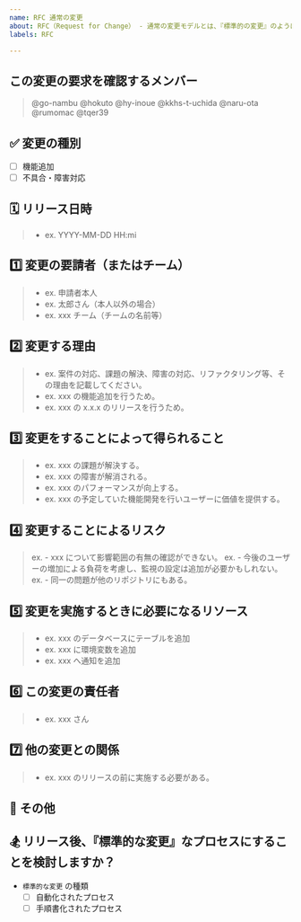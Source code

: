 ```yaml
---
name: RFC 通常の変更
about: RFC（Request for Change） - 通常の変更モデルとは、『標準的の変更』のようにプロセス化されておらず『緊急の変更』のように緊急性がないものを指します。
labels: RFC

---
```


<!--
RFC（Request for Change） - 通常の変更モデルとは、『標準的の変更』のようにプロセス化されておらず『緊急の変更』のように緊急性がないものを指します。
-->

## この変更の要求を確認するメンバー

<!--
see: .github/auto_assign.yml
-->

> @go-nambu @hokuto @hy-inoue @kkhs-t-uchida @naru-ota @rumomac @tqer39

## ✅ 変更の種別

- [ ] 機能追加
- [ ] 不具合・障害対応

## 🗓️ リリース日時

> - ex. YYYY-MM-DD HH:mi

## 1️⃣ 変更の要請者（またはチーム）

<!--
## RAISED（要請）

- 要請したのが本人の場合は `申請者本人` と記載してください。
- 変更の依頼元が本人以外の場合は記載してください。
-->

> - ex. 申請者本人
> - ex. 太郎さん（本人以外の場合）
> - ex. xxx チーム（チームの名前等）

## 2️⃣ 変更する理由

<!--
## REASON（理由）
-->

> - ex. 案件の対応、課題の解決、障害の対応、リファクタリング等、その理由を記載してください。
> - ex. xxx の機能追加を行うため。
> - ex. xxx の x.x.x のリリースを行うため。

## 3️⃣ 変更をすることによって得られること

<!--
## RETURN（得られること）

利点を記載してください。
-->

> - ex. xxx の課題が解決する。
> - ex. xxx の障害が解消される。
> - ex. xxx のパフォーマンスが向上する。
> - ex. xxx の予定していた機能開発を行いユーザーに価値を提供する。

## 4️⃣ 変更することによるリスク

<!--
## RISK（危険性・不確実性）
-->

> ex. - xxx について影響範囲の有無の確認ができない。
> ex. - 今後のユーザーの増加による負荷を考慮し、監視の設定は追加が必要かもしれない。
> ex. - 同一の問題が他のリポジトリにもある。

## 5️⃣  変更を実施するときに必要になるリソース

<!--
## RESOURCE（リソース）
-->

> - ex. xxx のデータベースにテーブルを追加
> - ex. xxx に環境変数を追加
> - ex. xxx へ通知を追加

## 6️⃣ この変更の責任者

<!--
## RESPONSIBLE（責任者）

- 事前に指定される変更許可者
- 当 RFC のレビュー、承認・否認を行うメンバー
-->

> - ex. xxx さん

## 7️⃣ 他の変更との関係

<!--
## RELATIONSHIP（関係）
-->

> - ex. xxx のリリースの前に実施する必要がある。

## 📄 その他

<!--
特記事項や必要な事項を記載してください。フリーフォーマットです。
-->

## 🏂 リリース後、『標準的な変更』なプロセスにすることを検討しますか？

- `標準的な変更` の種類
  - [ ] 自動化されたプロセス
  - [ ] 手順書化されたプロセス
